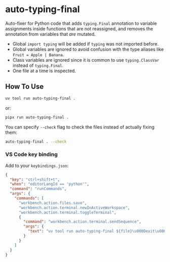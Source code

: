 # auto-typing-final

Auto-fixer for Python code that adds `typing.Final` annotation to variable assignments inside functions that are not reassigned, and removes the annotation from variables that _are_ mutated.

- Global `import typing` will be added if `typing` was not imported before.
- Global variables are ignored to avoid confusion with the type aliases like `Fruit = Apple | Banana`.
- Class variables are ignored since it is common to use `typing.ClassVar` instead of `typing.Final`.
- One file at a time is inspected.

## How To Use

```sh
uv tool run auto-typing-final .
```

or:

```sh
pipx run auto-typing-final .
```

You can specify `--check` flag to check the files instead of actually fixing them:

```sh
auto-typing-final . --check
```

### VS Code key binding

Add to your `keybindings.json`:

```json
{
  "key": "ctrl+shift+t",
  "when": "editorLangId == 'python'",
  "command": "runCommands",
  "args": {
    "commands": [
      "workbench.action.files.save",
      "workbench.action.terminal.newInActiveWorkspace",
      "workbench.action.terminal.toggleTerminal",
      {
        "command": "workbench.action.terminal.sendSequence",
        "args": {
          "text": "uv tool run auto-typing-final ${file}\u000Dexit\u000D"
        }
      }
    ]
  }
}
```
